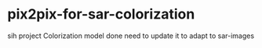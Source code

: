 # pix2pix-for-sar-colorization

sih project
Colorization model done
need to update it to adapt to sar-images
